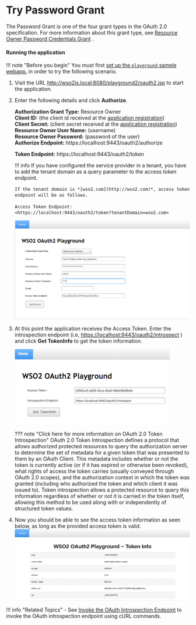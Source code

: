 # Try Password Grant

The Password Grant is one of the four grant types in the OAuth 2.0
specification. For more information about this grant type, see [Resource
Owner Password Credentials
Grant](../../learn/resource-owner-password-credentials-grant)
.

#### **Running the application**

!!! note "Before you begin" 
    You must first
    [set up the `playground` sample webapp.](../../learn/deploying-the-sample-app/#deploying-playground2-webapp)
    in order to try the following scenario.        

1.  Visit the URL <http://wso2is.local:8080/playground2/oauth2.jsp> to
    start the application.
2.  Enter the following details and click **Authorize**.

    **Authorization Grant Type:** Resource Owner  
    **Client ID:** (the client id received at the [application
                                    registration](../../learn/deploying-the-sample-app/#configuring-service-provider_1))  
    **Client Secret:** (client secret received at the [application
                                    registration](../../learn/deploying-the-sample-app/#configuring-service-provider_1))  
    **Resource Owner User Name:** (username)  
    **Resource Owner Password:** (password of the user)  
    **Authorize Endpoint:** https://localhost:9443/oauth2/authorize
    
    **Token Endpoint:** https://localhost:9443/oauth2/token

    !!! info 
        If you have configured the service provider in a tenant, you have to
        add the tenant domain as a query parameter to the access token
        endpoint.

        If the tenant domain is *[wso2.com](http://wso2.com)*, access token
        endpoint will be as follows.

        Access Token Endpoint:
        <https://localhost:9443/oauth2/token?tenantDomain=wso2.com>

    ![tenant-domain-token-endpoint](../assets/img/using-wso2-identity-server/tenant-domain-token-endpoint.png) 

3.  At this point the application receives the Access Token. Enter the
    introspection endpoint (i.e,
    <https://localhost:9443/oauth2/introspect> ) and click **Get
    TokenInfo** to get the token information.  

    ![password-grant-introspection-point](../assets/img/using-wso2-identity-server/password-grant-introspection-point.png)

    ??? note "Click here for more information on OAuth 2.0 Token Introspection"
        OAuth 2.0 Token Introspection defines a protocol that allows
        authorized protected resources to query the authorization server to
        determine the set of metadata for a given token that was presented
        to them by an OAuth Client. This metadata includes whether or not
        the token is currently active (or if it has expired or otherwise
        been revoked), what rights of access the token carries (usually
        conveyed through OAuth 2.0 scopes), and the authorization context in
        which the token was granted (including who authorized the token and
        which client it was issued to). Token introspection allows a
        protected resource to query this information regardless of whether
        or not it is carried in the token itself, allowing this method to be
        used along with or independently of structured token values.

4.  Now you should be able to see the access token information as seen
    below, as long as the provided access token is valid.  
    ![password-grant-access-token](../assets/img/using-wso2-identity-server/password-grant-access-token.png) 

!!! info "Related Topics"
    -   See [Invoke the OAuth Introspection
        Endpoint](../../learn/invoke-the-oauth-introspection-endpoint)
        to invoke the OAuth introspection endpoint using cURL commands.
